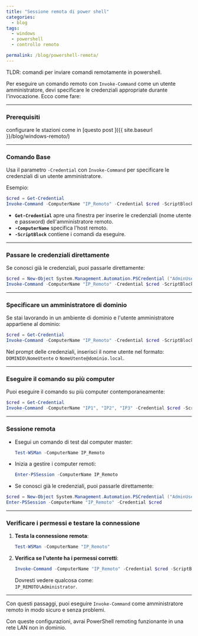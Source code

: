 ```yaml
---
title: "Sessione remota di power shell"
categories:
  - blog
tags:
  - windows
  - powershell
  - controllo remoto

permalink: /blog/powershell-remota/
---
```


TLDR: comandi per inviare comandi remotamente in powershell.

Per eseguire un comando remoto con `Invoke-Command` come un utente amministratore, devi specificare le credenziali appropriate durante l'invocazione. Ecco come fare:

---

### **Prerequisiti**
configurare le stazioni come in [questo post ]({{ site.baseurl }}/blog/windows-remoto/)

 
---

### **Comando Base**
Usa il parametro `-Credential` con `Invoke-Command` per specificare le credenziali di un utente amministratore.

Esempio:
```powershell
$cred = Get-Credential
Invoke-Command -ComputerName "IP_Remoto" -Credential $cred -ScriptBlock { Get-Process }
```
- **`Get-Credential`** apre una finestra per inserire le credenziali (nome utente e password) dell'amministratore remoto.
- **`-ComputerName`** specifica l'host remoto.
- **`-ScriptBlock`** contiene i comandi da eseguire.

---

### **Passare le credenziali direttamente**
Se conosci già le credenziali, puoi passarle direttamente:
```powershell
$cred = New-Object System.Management.Automation.PSCredential ("AdminUsername", (ConvertTo-SecureString "AdminPassword" -AsPlainText -Force))
Invoke-Command -ComputerName "IP_Remoto" -Credential $cred -ScriptBlock { Get-Service }
```

---

### **Specificare un amministratore di dominio**
Se stai lavorando in un ambiente di dominio e l'utente amministratore appartiene al dominio:
```powershell
$cred = Get-Credential
Invoke-Command -ComputerName "IP_Remoto" -Credential $cred -ScriptBlock { Restart-Service Spooler }
```
Nel prompt delle credenziali, inserisci il nome utente nel formato:  
`DOMINIO\NomeUtente` o `NomeUtente@dominio.local`.

---

### **Eseguire il comando su più computer**
Puoi eseguire il comando su più computer contemporaneamente:
```powershell
$cred = Get-Credential
Invoke-Command -ComputerName "IP1", "IP2", "IP3" -Credential $cred -ScriptBlock { Get-Service }
```

---


### **Sessione remota**
- Esegui un comando di test dal computer master:
  ```powershell
  Test-WSMan -ComputerName IP_Remoto
  ```
- Inizia a gestire i computer remoti:
  ```powershell
  Enter-PSSession -ComputerName IP_Remoto
  ```

- Se conosci già le credenziali, puoi passarle direttamente:
```powershell
$cred = New-Object System.Management.Automation.PSCredential ("AdminUsername", (ConvertTo-SecureString "AdminPassword" -AsPlainText -Force))
Enter-PSSession -ComputerName "IP_Remoto" -Credential $cred 
```


---


### **Verificare i permessi e testare la connessione**
1. **Testa la connessione remota**:
   ```powershell
   Test-WSMan -ComputerName "IP_Remoto"
   ```
2. **Verifica se l'utente ha i permessi corretti**:
   ```powershell
   Invoke-Command -ComputerName "IP_Remoto" -Credential $cred -ScriptBlock { whoami }
   ```
   Dovresti vedere qualcosa come:  
   `IP_REMOTO\Administrator`.

---

Con questi passaggi, puoi eseguire `Invoke-Command` come amministratore remoto in modo sicuro e senza problemi.












Con queste configurazioni, avrai PowerShell remoting funzionante in una rete LAN non in dominio.